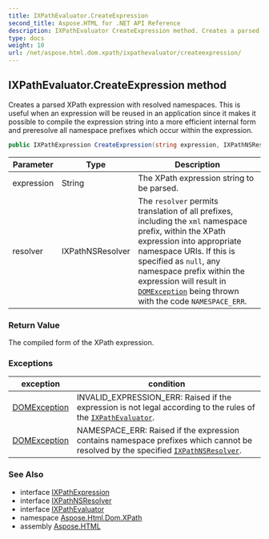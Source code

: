 ```yaml
---
title: IXPathEvaluator.CreateExpression
second_title: Aspose.HTML for .NET API Reference
description: IXPathEvaluator CreateExpression method. Creates a parsed XPath expression with resolved namespaces. This is useful when an expression will be reused in an application since it makes it possible to compile the expression string into a more efficient internal form and preresolve all namespace prefixes which occur within the expression
type: docs
weight: 10
url: /net/aspose.html.dom.xpath/ixpathevaluator/createexpression/
---
```

## IXPathEvaluator.CreateExpression method

Creates a parsed XPath expression with resolved namespaces. This is useful when an expression will be reused in an application since it makes it possible to compile the expression string into a more efficient internal form and preresolve all namespace prefixes which occur within the expression.

```csharp
public IXPathExpression CreateExpression(string expression, IXPathNSResolver resolver)
```

| Parameter | Type | Description |
| --- | --- | --- |
| expression | String | The XPath expression string to be parsed. |
| resolver | IXPathNSResolver | The `resolver` permits translation of all prefixes, including the `xml` namespace prefix, within the XPath expression into appropriate namespace URIs. If this is specified as `null`, any namespace prefix within the expression will result in [`DOMException`](../../../aspose.html.dom/domexception/) being thrown with the code `NAMESPACE_ERR`. |

### Return Value

The compiled form of the XPath expression.

### Exceptions

| exception | condition |
| --- | --- |
| [DOMException](../../../aspose.html.dom/domexception/) | INVALID_EXPRESSION_ERR: Raised if the expression is not legal according to the rules of the [`IXPathEvaluator`](../). |
| [DOMException](../../../aspose.html.dom/domexception/) | NAMESPACE_ERR: Raised if the expression contains namespace prefixes which cannot be resolved by the specified [`IXPathNSResolver`](../../ixpathnsresolver/). |

### See Also

* interface [IXPathExpression](../../ixpathexpression/)
* interface [IXPathNSResolver](../../ixpathnsresolver/)
* interface [IXPathEvaluator](../)
* namespace [Aspose.Html.Dom.XPath](../../../aspose.html.dom.xpath/)
* assembly [Aspose.HTML](../../../)
